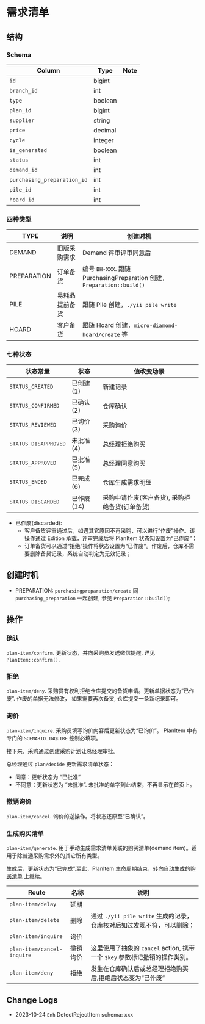 # 需求清单

结构
---------------------------------------------------------------------------

### Schema
Column                      | Type | Note
----------------------------|----------|-------
`id`                        | bigint | 
`branch_id`                 | int |
`type`                      | boolean |
`plan_id`                   | bigint |
`supplier`                  | string |
`price`                     | decimal |
`cycle`                     | integer |
`is_generated`              | boolean |
`status`                    | int |
`demand_id`                 | int |
`purchasing_preparation_id` | int |
`pile_id`                   | int |
`hoard_id`                  | int |

### 四种类型

TYPE | 说明 | 创建时机
--------|----------|-------
DEMAND | 旧版采购需求 | Demand 评审评审同意后
PREPARATION | 订单备货 | 编号 `BH-XXX`. 跟随 PurchasingPreparation 创建，`Preparation::build()`
PILE | 易耗品提前备货 | 跟随 Pile 创建，`./yii pile write`
HOARD | 客户备货 | 跟随 Hoard 创建，`micro-diamond-hoard/create` 等

### 七种状态

状态常量                | 状态          | 值改变场景
------------------------|---------------|-------
`STATUS_CREATED`        | 已创建(1)     | 新建记录
`STATUS_CONFIRMED`      | 已确认(2)     | 仓库确认
`STATUS_REVIEWED`       | 已询价(3)     | 采购询价
`STATUS_DISAPPROVED`    | 未批准(4)     | 总经理拒绝购买
`STATUS_APPROVED`       | 已批准(5)     | 总经理同意购买
`STATUS_ENDED`          | 已完成(6)     | 仓库生成需求明细
`STATUS_DISCARDED`      | 已作废(14)    | 采购申请作废(客户备货), 采购拒绝备货(订单备货)

- 已作废(discarded):
    - 客户备货评审通过后，如遇其它原因不再采购，可以进行“作废”操作。该操作通过 Edition 承载，评审完成后将 PlanItem 状态知设置为“已作废”；
    - 订单备货可以通过“拒绝”操作将状态设置为“已作废”。作废后，仓库不需要删除备货记录，系统自动判定为无效记录；

创建时机
---------------------------------------------------------------------------

- PREPARATION: `purchasingpreparation/create` 同 `purchasing_preparation` 一起创建, 参见 `Preparation::build()`;

操作
---------------------------------------------------------------------------
### 确认
`plan-item/confirm`. 更新状态，并向采购员发送微信提醒. 详见 `PlanItem::confirm()`.

### 拒绝
`plan-item/deny`. 采购员有权利拒绝仓库提交的备货申请。更新单据状态为“已作废”. 作废的单据无法修改，
如果需要再次备货, 仓库提交一条新纪录即可。

### 询价
`plan-item/inquire`. 采购员填写询价内容后更新状态为“已询价”。
PlanItem 中有专门的 `SCENARIO_INQUIRE` 控制必填项。

接下来，采购通过创建采购计划让总经理审批。

总经理通过 `plan/decide` 更新需求清单状态：
- 同意：更新状态为 “已批准”
- 不同意：更新状态为 “未批准”. 未批准的单字到此结束，不再显示在首页上。
### 撤销询价
`plan-item/cancel`. 询价的逆操作。将状态还原至“已确认”。

### 生成购买清单

`plan-item/generate`. 用于手动生成需求清单关联的购买清单(demand item)。适用于除普通采购需求外的其它所有类型。

生成后，更新状态为“已完成”.至此，PlanItem 生命周期结束，转向自动生成的[购买清单][demand-item] 上继续。

Route                           |   名称    | 说明
--------------------------------|-----------|---------
`plan-item/delay`               |延期       | 
`plan-item/delete`              |删除       | 通过 `./yii pile write` 生成的记录，仓库核对后如过发现不符，可以删除；
`plan-item/inquire`             |询价       | 
`plan-item/cancel-inquire`      |撤销询价   | 这里使用了抽象的 `cancel` action, 携带一个 `$key` 参数标记撤销的操作类别。
`plan-item/deny`                |拒绝       |发生在仓库确认后或总经理拒绝购买后,拒绝后状态变为“已作废”

Change Logs
--------------------------------------------------------------------------
- 2023-10-24 `Enh` DetectRejectItem schema: xxx

[demand-item]: /purchasing/demand-item.md
